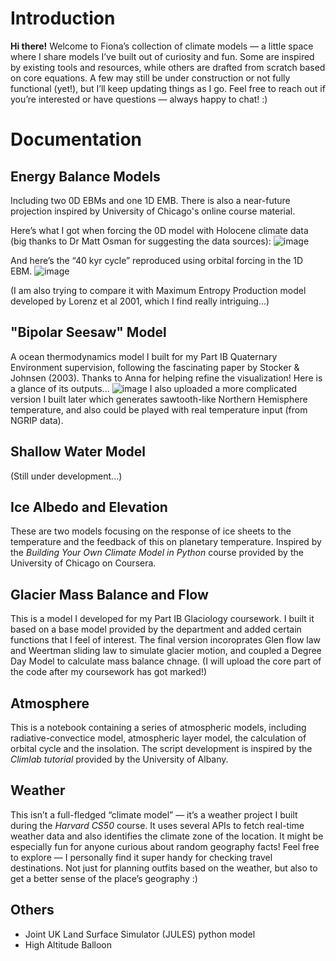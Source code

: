 # Introduction 
**Hi there!** Welcome to Fiona’s collection of climate models — a little space where I share models I’ve built out of curiosity and fun.
Some are inspired by existing tools and resources, while others are drafted from scratch based on core equations. A few may still be under construction or not fully functional (yet!), but I’ll keep updating things as I go.
Feel free to reach out if you’re interested or have questions — always happy to chat! :)

# Documentation 

## Energy Balance Models 
Including two 0D EBMs and one 1D EMB. There is also a near-future projection inspired by University of Chicago's online course material.

Here’s what I got when forcing the 0D model with Holocene climate data (big thanks to Dr Matt Osman for suggesting the data sources):
![image](https://github.com/user-attachments/assets/24cbd15f-f7a4-45e6-bc3d-d969f95a0876)

And here’s the “40 kyr cycle” reproduced using orbital forcing in the 1D EBM. 
![image](https://github.com/user-attachments/assets/84e15761-8a2b-44a0-9851-7a8cdc50d7ad)

(I am also trying to compare it with Maximum Entropy Production model developed by Lorenz et al 2001, which I find really intriguing...)

## "Bipolar Seesaw" Model
A ocean thermodynamics model I built for my Part IB Quaternary Environment supervision, following the fascinating paper by Stocker & Johnsen (2003). Thanks to Anna for helping refine the visualization! Here is a glance of its outputs...
![image](https://github.com/user-attachments/assets/f7aa0da5-eb85-4988-8f05-d9792b7c2ee2)
I also uploaded a more complicated version I built later which generates sawtooth-like Northern Hemisphere temperature, and also could be played with real temperature input (from NGRIP data).

## Shallow Water Model 
(Still under development...)

## Ice Albedo and Elevation 
These are two models focusing on the response of ice sheets to the temperature and the feedback of this on planetary temperature. Inspired by the *Building Your Own Climate Model in Python* course provided by the University of Chicago on Coursera.

## Glacier Mass Balance and Flow  
This is a model I developed for my Part IB Glaciology coursework. I built it based on a base model provided by the department and added certain functions that I feel of interest. The final version incoroprates Glen flow law and Weertman sliding law to simulate glacier motion, and coupled a Degree Day Model to calculate mass balance chnage. (I will upload the core part of the code after my coursework has got marked!)

## Atmosphere
This is a notebook containing a series of atmospheric models, including radiative-convectice model, atmospheric layer model, the calculation of orbital cycle and the insolation.
The script development is inspired by the *Climlab tutorial* provided by the University of Albany. 

## Weather
This isn’t a full-fledged “climate model” — it’s a weather project I built during the *Harvard CS50* course. It uses several APIs to fetch real-time weather data and also identifies the climate zone of the location. It might be especially fun for anyone curious about random geography facts! Feel free to explore — I personally find it super handy for checking travel destinations. Not just for planning outfits based on the weather, but also to get a better sense of the place’s geography :) 

## Others 
* Joint UK Land Surface Simulator (JULES) python model
* High Altitude Balloon 
